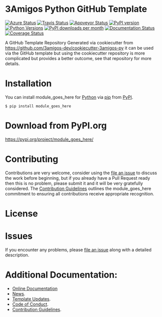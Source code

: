 # 3Amigos Python GitHub Template

[![Azure Status](https://dev.azure.com/timgates/timgates/_apis/build/status/3amigos-dev.3amigos?branchName=master)](https://dev.azure.com/timgates/timgates/_build/latest?definitionId=6&branchName=master)
[![Travis Status](https://travis-ci.org/3amigos-dev/3amigos.svg?branch=master)](https://travis-ci.org/3amigos-dev/3amigos)
[![Appveyor Status](https://ci.appveyor.com/api/projects/status/github/3amigos-dev/3amigos/branch/master?svg=true)](https://ci.appveyor.com/project/3amigos-dev/3amigos)
[![PyPI version](https://img.shields.io/pypi/v/module_goes_here.svg)](https://pypi.org/project/module_goes_here)
[![Python Versions](https://img.shields.io/pypi/pyversions/module_goes_here.svg)](https://pypi.org/project/module_goes_here)
[![PyPI downloads per month](https://img.shields.io/pypi/dm/module_goes_here.svg)](https://pypi.org/project/module_goes_here)
[![Documentation Status](https://readthedocs.org/projects/module_goes_here/badge/?version=latest)](https://module_goes_here.readthedocs.io/en/latest/?badge=latest)
[![Coverage Status](https://coveralls.io/repos/github/3amigos-dev/3amigos/badge.svg)](https://coveralls.io/github/3amigos-dev/3amigos/)

A GitHub Template Repository Generated via cookiecutter from https://github.com/3amigos-dev/cookiecutter-3amigos-py it can be used via the GitHub template but using the cookiecutter repository is more complicated but provides a better outcome, see that repository for more details.

# Installation

You can install module_goes_here for
[Python](https://www.python.org/) via
[pip](https://pypi.org/project/pip/)
from [PyPI](https://pypi.org/).

```
$ pip install module_goes_here
```

# Download from PyPI.org

https://pypi.org/project/module_goes_here/

# Contributing

Contributions are very welcome, consider using the
[file an issue](https://github.com/3amigos-dev/3amigos/issues)
to discuss the work before beginning, but if you already have a Pull Request
ready then this is no problem, please submit it and it will be very gratefully
considered. The [Contribution Guidelines](CONTRIBUTING.md)
outlines the module_goes_here commitment to ensuring all
contributions receive appropriate recognition.

# License



# Issues

If you encounter any problems, please 
[file an issue](https://github.com/3amigos-dev/3amigos/issues)
along with a detailed description.

# Additional Documentation:

* [Online Documentation](https://module_goes_here.readthedocs.io/en/latest/)
* [News](NEWS.rst).
* [Template Updates](COOKIECUTTER_UPDATES.md).
* [Code of Conduct](CODE_OF_CONDUCT.md).
* [Contribution Guidelines](CONTRIBUTING.md).
